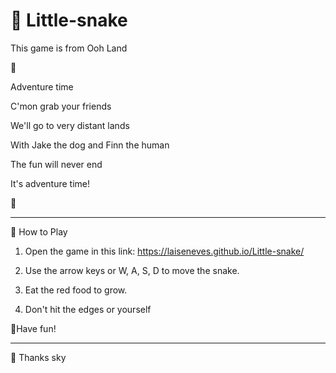 # 🦮 Little-snake
This game is from Ooh Land 


🎵

Adventure time

C'mon grab your friends

We'll go to very distant lands

With Jake the dog and Finn the human

The fun will never end

It's adventure time!

🎵

_______________________________________________________________________________________________________________________________________________________________________________________
🐝 How to Play

1. Open the game in this link: https://laiseneves.github.io/Little-snake/ 
  
2. Use the arrow keys or W, A, S, D to move the snake.

3. Eat the red food to grow.

4. Don't hit the edges or yourself


🍭Have fun! 
__________________________________________________________________________________________________________________________________________________________________________________________

👑 Thanks sky 





